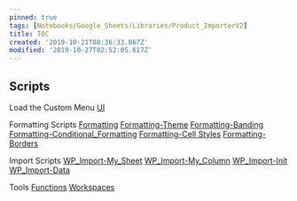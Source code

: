 ```yaml
---
pinned: true
tags: [Notebooks/Google_Sheets/Libraries/Product_ImporterV2]
title: TOC
created: '2019-10-21T08:36:33.867Z'
modified: '2019-10-27T02:52:05.617Z'
---
```


## Scripts

Load the Custom Menu
[UI](@note/Notebooks/Google_Sheets/Libraries/Product_ImporterV2/UI.md)

Formatting Scripts
[Formatting](@note/Notebooks/Google_Sheets/Libraries/Product_ImporterV2/Formatting)
[Formatting-Theme](@note/Notebooks/Google_Sheets/Libraries/Product_ImporterV2/Formatting-Theme)
[Formatting-Banding](@note/Notebooks/Google_Sheets/Libraries/Product_ImporterV2/Formatting-Banding)
[Formatting-Conditional_Formatting](@note/Notebooks/Google_Sheets/Libraries/Product_ImporterV2/Formatting-Conditional_Formatting)
[Formatting-Cell Styles](@note/Notebooks/Google_Sheets/Libraries/Product_ImporterV2/Formatting-Cell_Styles)
[Formatting-Borders](@note/Notebooks/Google_Sheets/Libraries/Product_ImporterV2/Formatting-Borders)

Import Scripts
[WP_Import-My_Sheet](@note/Notebooks/Google_Sheets/Libraries/Product_ImporterV2/WP_Import-My_Sheet)
[WP_Import-My_Column](@note/Notebooks/Google_Sheets/Libraries/Product_ImporterV2/WP_Import-My_Column)
[WP_Import-Init](@note/Notebooks/Google_Sheets/Libraries/Product_ImporterV2/WP_Import-Init)
[WP_Import-Data](@note/Notebooks/Google_Sheets/Libraries/Product_ImporterV2/WP_Import-Data)

Tools
[Functions](@note/Notebooks/Google_Sheets/Libraries/Product_ImporterV2/Functions)
[Workspaces](@note/Notebooks/Google_Sheets/Libraries/Product_ImporterV2/Workspaces)

<!-- [Formatting-Highlights](@note/Notebooks/Google_Sheets/Libraries/Product_ImporterV2/Highlights) -->
